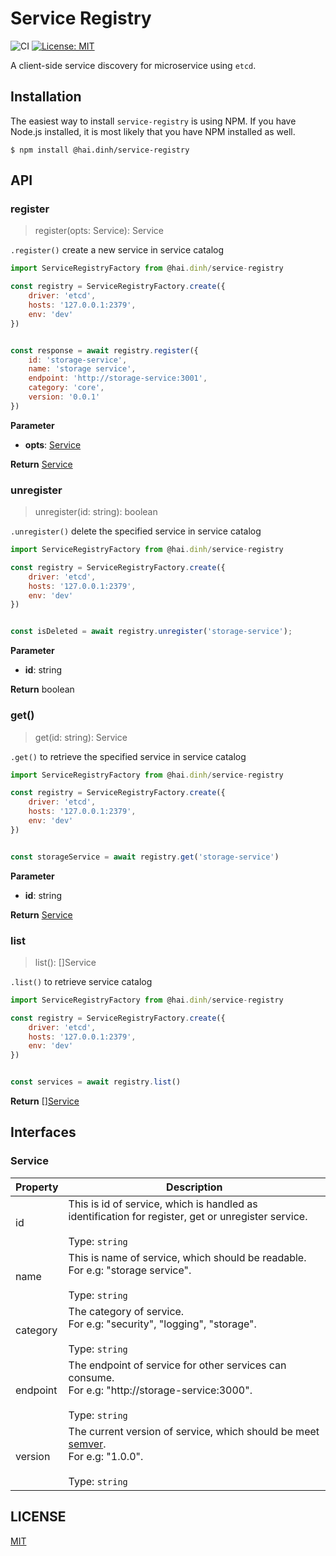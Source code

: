 # Service Registry

![CI](https://github.com/GeminiWind/service-registry/workflows/CI/badge.svg?branch=master)
[![License: MIT](https://img.shields.io/badge/License-MIT-yellow.svg)](https://opensource.org/licenses/MIT)

A client-side service discovery for microservice using `etcd`.

## Installation
The easiest way to install `service-registry` is using NPM. If you have Node.js installed, it is most likely that you have NPM installed as well.

```
$ npm install @hai.dinh/service-registry
```

## API

### register

> register(opts: Service): Service

`.register()` create a new service in service catalog

```javascript
import ServiceRegistryFactory from @hai.dinh/service-registry

const registry = ServiceRegistryFactory.create({
    driver: 'etcd',
    hosts: '127.0.0.1:2379',
    env: 'dev'
})


const response = await registry.register({
    id: 'storage-service',
    name: 'storage service',
    endpoint: 'http://storage-service:3001',
    category: 'core',
    version: '0.0.1'
})
```

**Parameter**
- **opts**: [Service](#service)

**Return** [Service](#service)

### unregister

> unregister(id: string): boolean

`.unregister()` delete the specified service in service catalog

```javascript
import ServiceRegistryFactory from @hai.dinh/service-registry

const registry = ServiceRegistryFactory.create({
    driver: 'etcd',
    hosts: '127.0.0.1:2379',
    env: 'dev'
})


const isDeleted = await registry.unregister('storage-service');

```
**Parameter**
- **id**: string

**Return** boolean

### get()

> get(id: string): Service 

`.get()` to retrieve the specified service in service catalog

```javascript
import ServiceRegistryFactory from @hai.dinh/service-registry

const registry = ServiceRegistryFactory.create({
    driver: 'etcd',
    hosts: '127.0.0.1:2379',
    env: 'dev'
})


const storageService = await registry.get('storage-service')
```

**Parameter**
- **id**: string

**Return** [Service](#service)

### list

> list(): []Service

`.list()` to retrieve service catalog

```javascript
import ServiceRegistryFactory from @hai.dinh/service-registry

const registry = ServiceRegistryFactory.create({
    driver: 'etcd',
    hosts: '127.0.0.1:2379',
    env: 'dev'
})


const services = await registry.list()
```


**Return** [][Service](#service)

## Interfaces

### Service

| Property | Description   |
|-----------|---------------|
| id                   | This is id of service, which is handled as identification for register, get or unregister service.<br /><br />Type: `string` |
| name                   | This is name of service, which should be readable.<br />For e.g: "storage service".<br /><br />Type: `string`
| category                   | The category of service. <br />For e.g: "security", "logging", "storage".<br /><br />Type: `string` 
| endpoint                   | The endpoint of service for other services can consume.<br />For e.g: "http://storage-service:3000".<br /><br />Type: `string` 
| version                   | The current version of service, which should be meet [semver](https://semver.org/).<br />For e.g: "1.0.0".<br /><br />Type: `string` 


## LICENSE

[MIT](https://github.com/GeminiWind/service-registry/blob/HEAD/LICENSE)